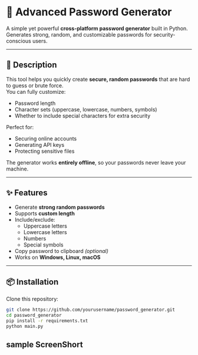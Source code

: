 # 🔑 Advanced Password Generator

A simple yet powerful **cross-platform password generator** built in Python.  
Generates strong, random, and customizable passwords for security-conscious users.

---

## 📖 Description

This tool helps you quickly create **secure, random passwords** that are hard to guess or brute force.  
You can fully customize:
- Password length
- Character sets (uppercase, lowercase, numbers, symbols)
- Whether to include special characters for extra security

Perfect for:
- Securing online accounts
- Generating API keys
- Protecting sensitive files

The generator works **entirely offline**, so your passwords never leave your machine.

---

## ✨ Features

- Generate **strong random passwords**
- Supports **custom length**
- Include/exclude:
  - Uppercase letters
  - Lowercase letters
  - Numbers
  - Special symbols
- Copy password to clipboard *(optional)*
- Works on **Windows, Linux, macOS**

---

## 📦 Installation

Clone this repository:

```bash
git clone https://github.com/yourusername/password_generator.git
cd password_generator
pip install -r requirements.txt
python main.py

```
## sample ScreenShort


